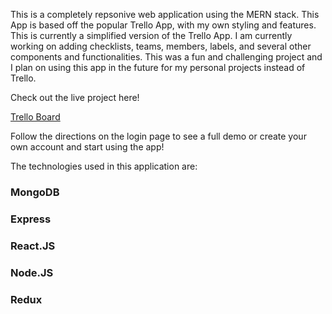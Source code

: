 This is a completely repsonive web application using the MERN stack. This App is based off the popular Trello App, with my own styling and features. This is currently a simplified version of the Trello App. I am currently working on adding checklists, teams, members, labels, and several other components and functionalities. This was a fun and challenging project and I plan on using this app in the future for my personal projects instead of Trello.

Check out the live project here!

[Trello Board](https://william-trello-board.herokuapp.com/)

Follow the directions on the login page to see a full demo or create your own account and start using the app!

The technologies used in this application are:

### MongoDB

### Express

### React.JS

### Node.JS

### Redux

